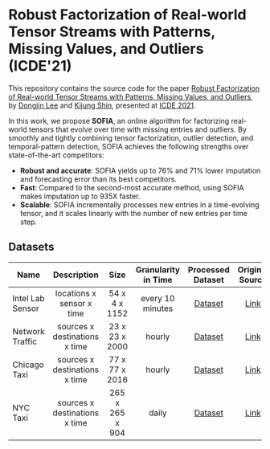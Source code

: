 # Robust Factorization of Real-world Tensor Streams with Patterns, Missing Values, and Outliers (ICDE'21)
This repository contains the source code for the paper [Robust Factorization of Real-world Tensor Streams with Patterns, Missing Values, and Outliers](https://google.co.kr), by [Dongjin Lee](https://github.com/wooner49) and [Kijung Shin](https://kijungs.github.io/), presented at [ICDE 2021](https://icde2021.gr/).

In this work, we propose **SOFIA**, an online algorithm for factorizing real-world tensors that evolve over time with missing entries and outliers. By smoothly and tightly combining tensor factorization, outlier detection, and temporal-pattern detection, SOFIA achieves the following strengths over state-of-the-art competitors:
* **Robust and accurate**: SOFIA yields up to 76% and 71% lower imputation and forecasting error than its best competitors.
* **Fast**: Compared to the second-most accurate method, using SOFIA makes imputation up to 935X faster.
* **Scalable**: SOFIA incrementally processes new entries in a time-evolving tensor, and it scales linearly with the number of new entries per time step.

## Datasets
| Name          | Description                                       | Size                   | Granularity in Time | Processed Dataset | Original Source   |
| ------------- |:-----------------------------------------------:| :---------------------:| :----------:| :---: |:---:|
| Intel Lab Sensor   | locations x sensor x time         | 54 x 4 x 1152     | every 10 minutes      | [Dataset]() | [Link](http://db.csail.mit.edu/labdata/labdata.html) |
| Network Traffic | sources x destinations x time       | 23 x 23 x 2000       | hourly     | [Dataset]() | [Link](https://www.cs.utexas.edu/~yzhang/research/AbileneTM/) |
| Chicago Taxi | sources x destinations x time       | 77 x 77 x 2016    | hourly   | [Dataset]()  | [Link](https://data.cityofchicago.org/Transportation/Taxi-Trips/wrvz-psew) |
| NYC Taxi   | sources x destinations x time | 265 x 265 x 904 | daily    |  [Dataset]() | [Link](https://www1.nyc.gov/site/tlc/about/tlc-trip-record-data.page) |
